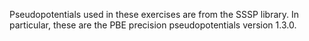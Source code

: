 Pseudopotentials used in these exercises are from the SSSP library. In particular, these are the PBE precision pseudopotentials version 1.3.0.
